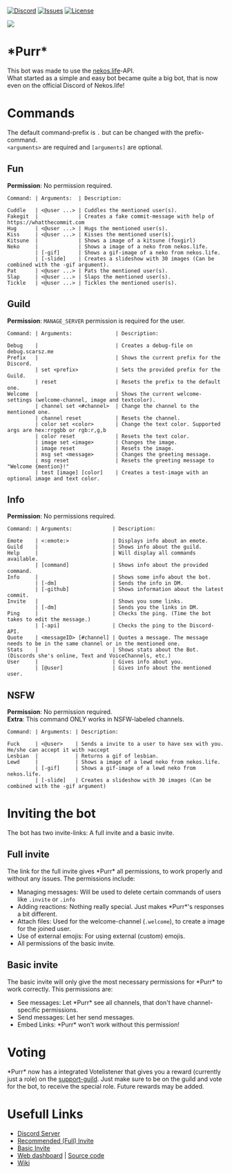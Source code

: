 [Discord]: https://img.shields.io/discord/423771795523371019.svg?colorB=%237289DA
[DiscordLink]: https://discord.gg/NB7AFqn
[Issues]: https://img.shields.io/github/issues/Andre601/PurrBot.svg
[IssuesLink]: https://github.com/Andre601/PurrBot/issues
[License]: https://img.shields.io/github/license/Andre601/PurrBot.svg
[LicenseLink]: https://github.com/Andre601/PurrBot/blob/master/LICENSE

[![Discord]][DiscordLink] [![Issues]][IssuesLink] [![License]][LicenseLink]

[![](https://discordbots.org/api/widget/425382319449309197.svg)](https://discordbots.org/bot/425382319449309197)

# \*Purr*
This bot was made to use the [nekos.life](https://nekos.life)-API.  
What started as a simple and easy bot became quite a big bot, that is now even on the official Discord of Nekos.life!

# Commands
The default command-prefix is `.` but can be changed with the prefix-command.  
`<arguments>` are required and `[arguments]` are optional.

## Fun
**Permission**: No permission required.
```
Command: | Arguments:  | Description:

Cuddle   | <@user ...> | Cuddles the mentioned user(s).
Fakegit  |             | Creates a fake commit-message with help of https://whatthecommit.com
Hug      | <@user ...> | Hugs the mentioned user(s).
Kiss     | <@user ...> | Kisses the mentioned user(s).
Kitsune  |             | Shows a image of a kitsune (foxgirl)
Neko     |             | Shows a image of a neko from nekos.life.
         | [-gif]      | Shows a gif-image of a neko from nekos.life.
         | [-slide]    | Creates a slideshow with 30 images (Can be combined with the -gif argument).
Pat      | <@user ...> | Pats the mentioned user(s).
Slap     | <@user ...> | Slaps the mentioned user(s).
Tickle   | <@user ...> | Tickles the mentioned user(s).
```

## Guild
**Permission**: `MANAGE_SERVER` permission is required for the user.
```
Command: | Arguments:              | Description:

Debug    |                         | Creates a debug-file on debug.scarsz.me
Prefix   |                         | Shows the current prefix for the Discord.
         | set <prefix>            | Sets the provided prefix for the Guild.
         | reset                   | Resets the prefix to the default one.
Welcome  |                         | Shows the current welcome-settings (welcome-channel, image and textcolor).
         | channel set <#channel>  | Change the channel to the mentioned one.
         | channel reset           | Resets the channel.
         | color set <color>       | Change the text color. Supported args are hex:rrggbb or rgb:r,g,b
         | color reset             | Resets the text color.
         | image set <image>       | Changes the image.
         | image reset             | Resets the image.
         | msg set <message>       | Changes the greeting message.
         | msg reset               | Resets the greeting message to "Welcome {mention}!"
         | test [image] [color]    | Creates a test-image with an optional image and text color.
```

## Info
**Permission**: No permissions required.
```
Command: | Arguments:             | Description:

Emote    | <:emote:>              | Displays info about an emote.
Guild    |                        | Shows info about the guild.
Help     |                        | Will display all commands available.
         | [command]              | Shows info about the provided command.
Info     |                        | Shows some info about the bot.
         | [-dm]                  | Sends the info in DM.
         | [-github]              | Shows information about the latest commit.
Invite   |                        | Shows you some links.
         | [-dm]                  | Sends you the links in DM.
Ping     |                        | Checks the ping. (Time the bot takes to edit the message.)
         | [-api]                 | Checks the ping to the Discord-API.
Quote    | <messageID> [#channel] | Quotes a message. The message needs to be in the same channel or in the mentioned one.
Stats    |                        | Shows stats about the Bot. (Discords she's online, Text and VoiceChannels, etc.)
User     |                        | Gives info about you.
         | [@user]                | Gives info about the mentioned user.
```

## NSFW
**Permission**: No permission required.  
**Extra**: This command ONLY works in NSFW-labeled channels.
```
Command: | Arguments: | Description:

Fuck     | <@user>    | Sends a invite to a user to have sex with you. He/she can accept it with >accept
Lesbian  |            | Returns a gif of lesbian.
Lewd     |            | Shows a image of a lewd neko from nekos.life.
         | [-gif]     | Shows a gif-image of a lewd neko from nekos.life.
         | [-slide]   | Creates a slideshow with 30 images (Can be combined with the -gif argument)
```

# Inviting the bot
The bot has two invite-links: A full invite and a basic invite.

## Full invite
The link for the full invite gives \*Purr* all permissions, to work properly and without any issues.
The permissions include:
* Managing messages: Will be used to delete certain commands of users like `.invite` or `.info`
* Adding reactions: Nothing really special. Just makes \*Purr*'s responses a bit different.
* Attach files: Used for the welcome-channel (`.welcome`), to create a image for the joined user.
* Use of external emojis: For using external (custom) emojis.
* All permissions of the basic invite.

## Basic invite
The basic invite will only give the most necessary permissions for \*Purr* to work correctly.
This permissions are:
* See messages: Let \*Purr* see all channels, that don't have channel-specific permissions.
* Send messages: Let her send messages.
* Embed Links: \*Purr* won't work without this permission!

# Voting
\*Purr* now has a integrated Votelistener that gives you a reward (currently just a role) on the [support-guild](https://discord.gg/NB7AFqn).
Just make sure to be on the guild and vote for the bot, to receive the special role.
Future rewards may be added.

# Usefull Links
* [Discord Server](https://discord.gg/NB7AFqn)
* [Recommended (Full) Invite](https://discordapp.com/oauth2/authorize?client_id=425382319449309197&permissions=322624&scope=bot)
* [Basic Invite](https://discordapp.com/oauth2/authorize?client_id=425382319449309197&permissions=19456&scope=bot)
* [Web dashboard](https://purrbot.site) | [Source code](https://github.com/Andre601/PurrBot-Dashboard)
* [Wiki](https://github.com/Andre601/PurrBot/wiki)
